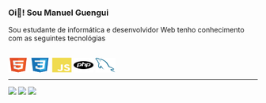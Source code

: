 ### Oi👋! Sou Manuel Guengui
Sou estudante de informática e desenvolvidor Web
tenho conhecimento com as seguintes tecnológias

<div style="display: inline_block"><br>
  <img align="center" alt="Manuel-HTML" height="30" width="40" src="https://raw.githubusercontent.com/devicons/devicon/master/icons/html5/html5-original.svg">
  <img align="center" alt="Manuel-CSS" height="30" width="40" src="https://raw.githubusercontent.com/devicons/devicon/master/icons/css3/css3-original.svg">
  <img align="center" alt="Manuel-Js" height="30" width="40" src="https://raw.githubusercontent.com/devicons/devicon/master/icons/javascript/javascript-plain.svg">
  <img align="center" alt="Manuel-PHP" height="30" width="40" src="https://raw.githubusercontent.com/devicons/devicon/master/icons/php/php-plain.svg">
  <img align="center" alt="Manuel-Mysql" height="30" width="40" src="https://raw.githubusercontent.com/devicons/devicon/master/icons/mysql/mysql-plain.svg">
</div>
<hr>

<div> 
  <a href="https://instagram.com/manuelguengui" target="_blank"><img src="https://img.shields.io/badge/-Instagram-%23E4405F?style=for-the-badge&logo=instagram&logoColor=white" target="_blank"></a>
  <a href = "mailto:manuelguenguii@gmail.com"><img src="https://img.shields.io/badge/-Gmail-%23333?style=for-the-badge&logo=gmail&logoColor=white" target="_blank"></a>
  <a href="www.linkedin.com/in/manuel-guengui-4a8325276" target="_blank"><img src="https://img.shields.io/badge/-LinkedIn-%230077B5?style=for-the-badge&logo=linkedin&logoColor=white" target="_blank"></a> 
  
</div>
